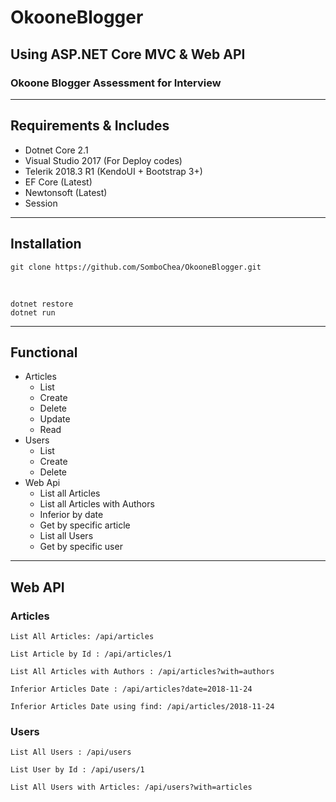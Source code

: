 # OkooneBlogger
## Using ASP.NET Core MVC & Web API
### Okoone Blogger Assessment for Interview
---
## Requirements & Includes
* Dotnet Core 2.1
* Visual Studio 2017 (For Deploy codes)
* Telerik 2018.3 R1 (KendoUI + Bootstrap 3+)
* EF Core (Latest)
* Newtonsoft (Latest)
* Session
---
## Installation
    git clone https://github.com/SomboChea/OkooneBlogger.git
<br />

    dotnet restore
    dotnet run
---
## Functional
* Articles
    * List
    * Create
    * Delete
    * Update
    * Read
* Users
    * List
    * Create
    * Delete
* Web Api
    * List all Articles
    * List all Articles with Authors
    * Inferior by date
    * Get by specific article
    * List all Users
    * Get by specific user
---
## Web API
### Articles
    List All Articles: /api/articles

    List Article by Id : /api/articles/1

    List All Articles with Authors : /api/articles?with=authors

    Inferior Articles Date : /api/articles?date=2018-11-24

    Inferior Articles Date using find: /api/articles/2018-11-24

### Users

    List All Users : /api/users

    List User by Id : /api/users/1

    List All Users with Articles: /api/users?with=articles